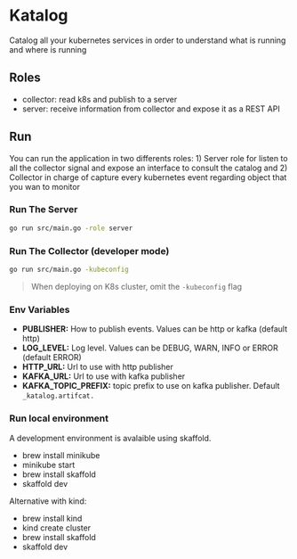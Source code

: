 # Katalog

Catalog all your kubernetes services in order to understand what is running and where is running

## Roles

* collector: read k8s and publish to a server
* server: receive information from collector and expose it as a REST API

## Run

You can run the application in two differents roles: 1) Server role for listen
to all the collector signal and expose an interface to consult the catalog and
2) Collector in charge of capture every kubernetes event regarding object that
you wan to monitor

### Run The Server

```bash
go run src/main.go -role server
```

### Run The Collector (developer mode)

```bash
go run src/main.go -kubeconfig
```

> When deploying on K8s cluster, omit the `-kubeconfig` flag

### Env Variables

- **PUBLISHER:** How to publish events. Values can be http or kafka (default http)
- **LOG_LEVEL:** Log level. Values can be DEBUG, WARN, INFO or ERROR (default ERROR)
- **HTTP_URL:** Url to use with http publisher
- **KAFKA_URL:** Url to use with kafka publisher
- **KAFKA_TOPIC_PREFIX:** topic prefix to use on kafka publisher. Default ```_katalog.artifcat.```


### Run local environment

A development environment is avalaible using skaffold.

- brew install minikube
- minikube start
- brew install skaffold
- skaffold dev

Alternative with kind:

- brew install kind
- kind create cluster
- brew install skaffold
- skaffold dev
